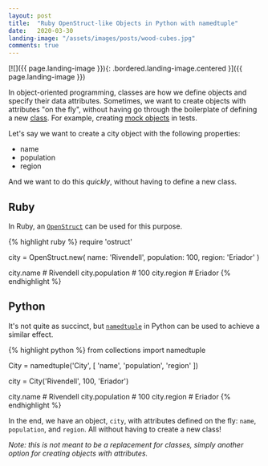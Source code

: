 ```yaml
---
layout: post
title:  "Ruby OpenStruct-like Objects in Python with namedtuple"
date:   2020-03-30
landing-image: "/assets/images/posts/wood-cubes.jpg"
comments: true
---
```


[![]({{ page.landing-image }}){: .bordered.landing-image.centered }]({{ page.landing-image }})

In object-oriented programming, classes are how we define objects and specify their data attributes. Sometimes, we want to create objects with attributes "on the fly", without having go through the boilerplate of defining a new [class](https://en.wikipedia.org/wiki/Class_(computer_programming)). For example, creating [mock objects](https://en.wikipedia.org/wiki/Mock_object) in tests.

Let's say we want to create a city object with the following properties:

* name
* population
* region

And we want to do this _quickly_, without having to define a new class.

## Ruby

In Ruby, an [`OpenStruct`](https://ruby-doc.org/stdlib-2.5.1/libdoc/ostruct/rdoc/OpenStruct.html) can be used for this purpose.

{% highlight ruby %}
require 'ostruct'

city = OpenStruct.new(
  name: 'Rivendell',
  population: 100,
  region: 'Eriador'
)

city.name # Rivendell
city.population # 100
city.region # Eriador
{% endhighlight %}

## Python

It's not quite as succinct, but [`namedtuple`](https://docs.python.org/3/library/collections.html#collections.namedtuple) in Python can be used to achieve a similar effect.

{% highlight python %}
from collections import namedtuple

City = namedtuple('City', [
  'name',
  'population',
  'region'
])

city = City('Rivendell', 100, 'Eriador')

city.name # Rivendell
city.population # 100
city.region # Eriador
{% endhighlight %}

In the end, we have an object, `city`, with attributes defined on the fly: `name`, `population`, and `region`. All without having to create a new class!

_Note: this is not meant to be a replacement for classes, simply another option for creating objects with attributes._
